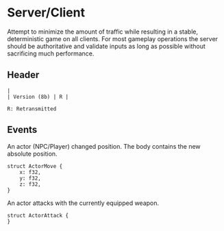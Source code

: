 
# Server/Client

Attempt to minimize the amount of traffic while resulting in a stable, deterministic game
on all clients. For most gameplay operations the server should be authoritative and validate
inputs as long as possible without sacrificing much performance.

## Header

```
|
| Version (8b) | R |

R: Retransmitted
```

## Events

An actor (NPC/Player) changed position. The body contains the new absolute position.
```
struct ActorMove {
    x: f32,
    y: f32,
    z: f32,
}
```

An actor attacks with the currently equipped weapon.
```
struct ActorAttack {
}
```
